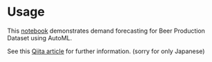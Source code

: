 # Usage
This [notebook](https://github.com/yahanda/time-series-forecasting-with-auto-ml/blob/master/beer-forcasting-automated-ml.ipynb) demonstrates demand forecasting for Beer Production Dataset using AutoML.

See this [Qiita article](https://qiita.com/yasuhanda/items/abccab35920b638b4ab4) for further information. (sorry for only Japanese)
